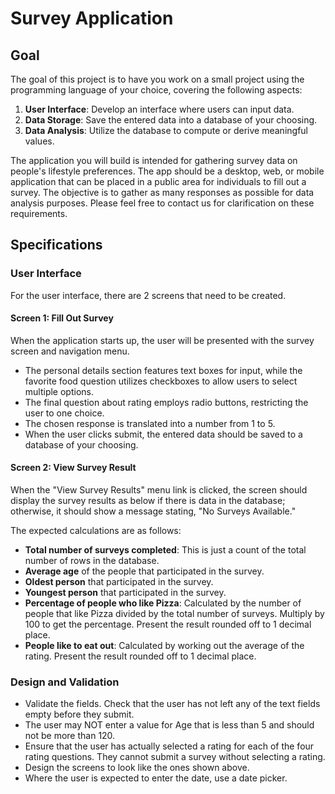 # Survey Application

## Goal
The goal of this project is to have you work on a small project using the programming language of your choice, covering the following aspects:
1. **User Interface**: Develop an interface where users can input data.
2. **Data Storage**: Save the entered data into a database of your choosing.
3. **Data Analysis**: Utilize the database to compute or derive meaningful values.

The application you will build is intended for gathering survey data on people's lifestyle preferences. The app should be a desktop, web, or mobile application that can be placed in a public area for individuals to fill out a survey. The objective is to gather as many responses as possible for data analysis purposes. Please feel free to contact us for clarification on these requirements.

## Specifications

### User Interface
For the user interface, there are 2 screens that need to be created.

#### Screen 1: Fill Out Survey
When the application starts up, the user will be presented with the survey screen and navigation menu.

- The personal details section features text boxes for input, while the favorite food question utilizes checkboxes to allow users to select multiple options. 
- The final question about rating employs radio buttons, restricting the user to one choice. 
- The chosen response is translated into a number from 1 to 5. 
- When the user clicks submit, the entered data should be saved to a database of your choosing.

#### Screen 2: View Survey Result
When the "View Survey Results" menu link is clicked, the screen should display the survey results as below if there is data in the database; otherwise, it should show a message stating, "No Surveys Available."

The expected calculations are as follows:
- **Total number of surveys completed**: This is just a count of the total number of rows in the database.
- **Average age** of the people that participated in the survey.
- **Oldest person** that participated in the survey.
- **Youngest person** that participated in the survey.
- **Percentage of people who like Pizza**: Calculated by the number of people that like Pizza divided by the total number of surveys. Multiply by 100 to get the percentage. Present the result rounded off to 1 decimal place.
- **People like to eat out**: Calculated by working out the average of the rating. Present the result rounded off to 1 decimal place.

### Design and Validation
- Validate the fields. Check that the user has not left any of the text fields empty before they submit.
- The user may NOT enter a value for Age that is less than 5 and should not be more than 120.
- Ensure that the user has actually selected a rating for each of the four rating questions. They cannot submit a survey without selecting a rating.
- Design the screens to look like the ones shown above.
- Where the user is expected to enter the date, use a date picker.
